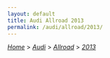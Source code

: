 ```yaml
---
layout: default
title: Audi Allroad 2013
permalink: /audi/allroad/2013/
---
```

[*Home*](/) > [*Audi*](/audi/) > [*Allroad*](/audi/allroad/) > [*2013*](/audi/allroad/2013/)

